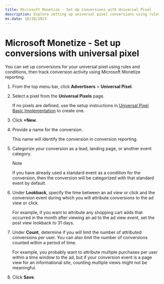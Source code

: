 ```yaml
---
title: Microsoft Monetize - Set Up Conversions with Universal Pixel
description: Explore setting up universal pixel conversions using rules, conditions, and Microsoft Monetize reporting for efficient tracking.
ms.date: 10/28/2023
---
```


# Microsoft Monetize - Set up conversions with universal pixel

You can set up conversions for your universal pixel using rules and conditions, then track conversion activity using Microsoft Monetize reporting.

1. From the top menu bar, click **Advertisers** \> **Universal Pixel**.
1. Select a pixel from the **Universal Pixels** page.

   If no pixels are defined, use the setup instructions in [Universal Pixel Basic Implementation](universal-pixel-basic-implementation.md) to create one.
1. Click **+New**.
1. Provide a name for the conversion.

   This name will identify the conversion in conversion reporting.
1. Categorize your conversion as a lead, landing page, or another event category.

    > [!NOTE]
    > If you have already used a standard event as a condition for the conversion, then the conversion will be categorized with that standard event by default.

1. Under **Lookback**, specify the time between an ad view or click and the conversion event during which you will attribute conversions to the ad view or click.

   For example, if you want to attribute any shopping cart adds that occurred in the month after viewing an ad to the ad view event, set the post view lookback to 31 days.

1. Under **Count**, determine if you will limit the number of attributed conversions per user. You can also limit the number of conversions counted within a period of time.

   For example, you probably want to attribute multiple purchases per user within a time window to the ad, but if your conversion event is a page view for an informational site, counting multiple views might not be meaningful.
1. Click **Save**.
